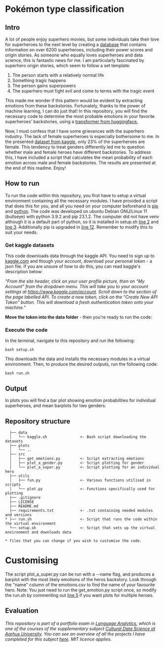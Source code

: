 # Pokémon type classification
## Intro
A lot of people enjoy superhero movies, but some individuals take their love for superheroes to the next level by creating a [database](https://www.superherodb.com/) that contains information on over 6200 superheroes, including their power scores and origin stories. As someone who equally loves superheroes and data science, this is fantastic news for me. I am particularly fascinated by superhero origin stories, which seem to follow a set template:

1) The person starts with a relatively normal life
2) Something tragic happens
3) The person gains superpowers
4) The superhero must fight evil and come to terms with the tragic event

This made me wonder if this pattern would be evident by extracting emotions from these backstories. Fortunately, thanks to the power of machine learning, I can do just that! In this repository, you will find the necessary code to determine the most probable emotions in your favorite superheroes' backstories, using a [transformer from huggingface.](https://huggingface.co/j-hartmann/emotion-english-distilroberta-base)

Now, I must confess that I have some grievances with the superhero industry. The lack of female superheroes is especially bothersome to me. In the presented [dataset from kaggle](https://www.kaggle.com/datasets/jonathanbesomi/superheroes-nlp-dataset), only 23% of the superheroes are female. This tendency to treat genders differently led me to question whether male and female heroes have different backstories. To address this, I have included a script that calculates the mean probability of each emotion across male and female backstories. The results are presented at the end of this readme. Enjoy!

## How to run

To run the code within this repository, you first have to setup a virtual environment containing all the necessary modules. I have provided a script that does this for you, and all you need on your computer beforehand is [pip](https://pypi.org/project/pip/) and [python](https://www.python.org/). The code was developed on ubuntu Debian GNU/Linux 11 (bullseye) with python 3.9.2 and pip 23.1.2. The computer did not have venv although it is a default part of python, so it is installed in setup.sh [line 2]() and [line 3](). Additionally pip is upgraded in [line 12](). Remember to modify this to suit your needs.

### Get kaggle datasets
This code downloads data through the kaggle API. You need to sign up to [kaggle.com](https://www.kaggle.com/) and though your account, download your personal token - a json file. If you are unsure of how to do this, you can read kaggle's description below:

*"From the site header, click on your user profile picture, then on “My Account” from the dropdown menu. This will take you to your account settings at https://www.kaggle.com/account. Scroll down to the section of the page labelled API. To create a new token, click on the “Create New API Token” button. This will download a fresh authentication token onto your machine."*

**Move the token into the data folder** - then you're ready to run the code:

### Execute the code

In the terminal, navigate to this repository and run the following:
```
bash setup.sh
```
This downloads the data and installs the necessary modules in a virtual environment. Then, to produce the desired outputs, run the following code:
```
bash run.sh
```

## Output

In plots you will find a bar plot showing emotion probabilities for individual superheroes, and mean barplots for two genders.

## Repository structure
```
  ├── data
  │   └── kaggle.sh               <- Bash script downloading the datasets
  ├── plots
  │   └── ..
  ├── src
  │   ├── get_emotions.py         <- Script extracting emotions
  │   ├── plot_a_gender.py        <- Script plotting for gender
  │   └── plot_a_super.py         <- Script plotting for an individual hero
  ├── utils
  │   ├── fun.py                  <- Various functions utilised in scripts
  │   └── plot.py                 <- Functions specifically used for plotting
  ├── .gitignore
  ├── LICENSE
  ├── README.md
  ├── requirements.txt            <- .txt containing needed modules and versions
* ├── run.sh                      <- Script that runs the code within the virtual environment
  └── setup.sh                    <- Script that sets up the virtual environment and downloads data
  
* files that you can change if you wish to customise the code.
```

# Customising
The script plot_a_super.py can be run with a --name flag, and produces a barplot with the most likely emotions of the heros backstory. Look through the "name" column of the emotions.csv to find the name of your favourite hero. Note: You just need to run the get_emotion.py script once, so modify the run.sh by commenting out [line 5]() if you want plots for multiple heroes.

## Evaluation



###### This repository is part of a portfolio exam in [Language Analytics](https://kursuskatalog.au.dk/en/course/115693/Language-Analytics), which is one of the courses of the supplementary subject [Cultural Data Science at Aarhus University](https://bachelor.au.dk/en/supplementary-subject/culturaldatascience/). You can see an overview of all the projects I have completed for this subject [here](https://github.com/AddiH/Cultural_Data_Science). MIT licence applies. 
